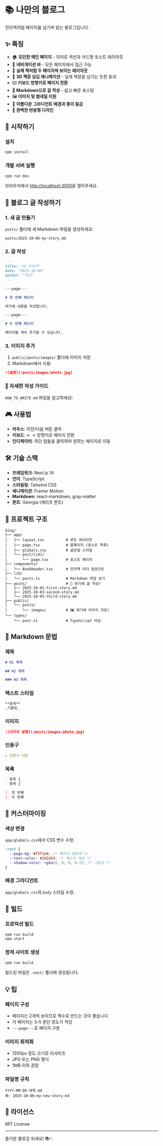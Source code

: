 # 📚 나만의 블로그

전자책처럼 페이지를 넘기며 읽는 블로그입니다.

## ✨ 특징

- 🏠 **모던한 메인 페이지** - 히어로 섹션과 카드형 포스트 레이아웃
- 🧭 **네비게이션 바** - 모든 페이지에서 접근 가능
- 📖 **실제 책처럼 두 페이지씩 보이는 레이아웃**
- 🔄 **3D 책장 넘김 애니메이션** - 실제 책장을 넘기는 듯한 효과
- ⌨️ **키보드 방향키로 페이지 전환**
- 📝 **Markdown으로 글 작성** - 쉽고 빠른 포스팅
- 🖼️ **이미지 및 썸네일 지원**
- 🎨 **아름다운 그라디언트 배경과 종이 질감**
- 📱 **완벽한 반응형 디자인**

## 🚀 시작하기

### 설치

```bash
npm install
```

### 개발 서버 실행

```bash
npm run dev
```

브라우저에서 [http://localhost:3000](http://localhost:3000)을 열어주세요.

## 📝 블로그 글 작성하기

### 1. 새 글 만들기

`posts/` 폴더에 새 Markdown 파일을 생성하세요:

```
posts/2025-10-06-my-story.md
```

### 2. 글 작성

```markdown
---
title: "내 이야기"
date: "2025-10-06"
author: "작가"
---

---page---

# 첫 번째 페이지

여기에 내용을 작성합니다.

---page---

# 두 번째 페이지

페이지를 계속 추가할 수 있습니다.
```

### 3. 이미지 추가

1. `public/posts/images/` 폴더에 이미지 저장
2. Markdown에서 사용:

```markdown
![설명](/posts/images/photo.jpg)
```

### 📖 자세한 작성 가이드

`HOW_TO_WRITE.md` 파일을 참고하세요!

## 🎮 사용법

- **마우스**: 이전/다음 버튼 클릭
- **키보드**: ← → 방향키로 페이지 전환
- **인디케이터**: 하단 점들을 클릭하여 원하는 페이지로 이동

## 🛠 기술 스택

- **프레임워크**: Next.js 14
- **언어**: TypeScript
- **스타일링**: Tailwind CSS
- **애니메이션**: Framer Motion
- **Markdown**: react-markdown, gray-matter
- **폰트**: Georgia (세리프 폰트)

## 📁 프로젝트 구조

```
blog/
├── app/
│   ├── layout.tsx          # 루트 레이아웃
│   ├── page.tsx            # 홈페이지 (포스트 목록)
│   ├── globals.css         # 글로벌 스타일
│   └── post/[id]/
│       └── page.tsx        # 포스트 페이지
├── components/
│   └── BookReader.tsx      # 전자책 리더 컴포넌트
├── lib/
│   └── posts.ts            # Markdown 파일 읽기
├── posts/                  # 📝 여기에 글 작성!
│   ├── 2025-10-01-first-story.md
│   ├── 2025-10-03-second-story.md
│   └── 2025-10-05-third-story.md
├── public/
│   └── posts/
│       └── images/         # 🖼️ 여기에 이미지 저장!
└── types/
    └── post.ts             # TypeScript 타입
```

## 📝 Markdown 문법

### 제목

```markdown
# H1 제목

## H2 제목

### H3 제목
```

### 텍스트 스타일

```markdown
**굵게**
_기울임_
```

### 이미지

```markdown
![이미지 설명](/posts/images/photo.jpg)
```

### 인용구

```markdown
> 인용구 내용
```

### 목록

```markdown
- 항목 1
- 항목 2

1. 첫 번째
2. 두 번째
```

## 🎨 커스터마이징

### 색상 변경

`app/globals.css`에서 CSS 변수 수정:

```css
:root {
  --page-bg: #f5f1e8; /* 페이지 배경색 */
  --text-color: #2d2d2d; /* 텍스트 색상 */
  --shadow-color: rgba(0, 0, 0, 0.1); /* 그림자 */
}
```

### 배경 그라디언트

`app/globals.css`의 `body` 스타일 수정.

## 🔧 빌드

### 프로덕션 빌드

```bash
npm run build
npm start
```

### 정적 사이트 생성

```bash
npm run build
```

빌드된 파일은 `.next/` 폴더에 생성됩니다.

## 💡 팁

### 페이지 구성

- 페이지는 2개씩 보이므로 짝수로 만드는 것이 좋습니다
- 각 페이지는 3-5 문단 정도가 적당
- `---page---`로 페이지 구분

### 이미지 최적화

- 1200px 정도 크기로 리사이즈
- JPG 또는 PNG 형식
- 1MB 이하 권장

### 파일명 규칙

```
YYYY-MM-DD-제목.md
예: 2025-10-06-my-new-story.md
```

## 📄 라이선스

MIT License

---

즐거운 블로깅 되세요! 📚✨
